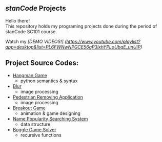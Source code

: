 ## *stanCode* Projects
Hello there!\
This repository holds my programing projects done during the period of stanCode SC101 course.

Watch my *[DEMO VIDEOS!].(https://www.youtube.com/playlist?app=desktop&list=PL6FWNwNPGCE56gP3lxhYPLoUbqE_unUiP)*

## Project Source Codes:
* [Hangman Game](https://github.com/cleatsang/MystanCodeProjects/blob/main/stanCode_Projects/hangman_game/hangman_ext.py)
  * python semantics & syntax
* [Blur](https://github.com/cleatsang/MystanCodeProjects/blob/main/stanCode_Projects/blur/blur.py)
  * image processing
* [Pedestrian Removing Application](https://github.com/cleatsang/MystanCodeProjects/blob/main/stanCode_Projects/pedestrian_removing_application/stanCodoshop.py)
  * image processing
* [Breakout Game](https://github.com/cleatsang/MystanCodeProjects/blob/main/stanCode_Projects/break_out_game/breakout.py)
  * animation & game designing
* [Name Popularity Searching System](https://github.com/cleatsang/MystanCodeProjects/blob/main/stanCode_Projects/name_searching_system/babynames.py)
  * data structure
* [Boggle Game Solver](https://github.com/cleatsang/MystanCodeProjects/blob/main/stanCode_Projects/boggle_game_solver/boggle.py)
  * recursive functions
